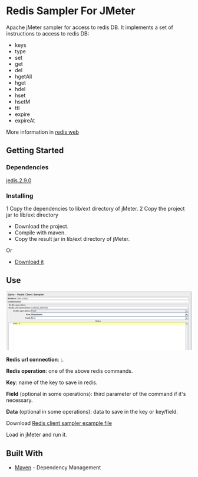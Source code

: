 # Redis Sampler For JMeter

Apache jMeter sampler for access to redis DB. It implements a set of instructions to access to redis DB:

- keys
- type
- set
- get
- del
- hgetAll
- hget
- hdel
- hset
- hsetM
- ttl
- expire
- expireAt

More information in [redis web](https://redis.io/commands)

## Getting Started


### Dependencies

[jedis.2.9.0](https://mvnrepository.com/artifact/redis.clients/jedis/2.9.0)


### Installing

1 Copy the dependencies to lib/ext directory of jMeter.
2 Copy the project jar to lib/ext directory
  - Download the project.
  - Compile with maven.
  - Copy the result jar in lib/ext directory of jMeter.
  
  Or
  
  - [Download it](releases/jMeterRedisClient-1.1.0-SNAPSHOT.jar  "jMeterRedisClient-1.1.0-SNAPSHOT.jar")


## Use

![picture](resources/img/sampler.png)

**Redis url connection**: <server>:<port>.

**Redis operation**: one of the above redis commands.

**Key**: name of the key to save in redis.

**Field** (optional in some operations): third parameter of the command if it's necessary.

**Data** (optional in some operations): data to save in the key or key/field.


Download [Redis client sampler example file](resources/jmx_files/RedisClientExample.jmx "Redis client sampler example")

Load in jMeter and run it.

## Built With

* [Maven](https://maven.apache.org/) - Dependency Management
